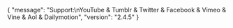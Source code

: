 {
    "message": "Support:\nYouTube & Tumblr & Twitter & Facebook & Vimeo & Vine & Aol & Dailymotion",
    "version": "2.4.5"
}